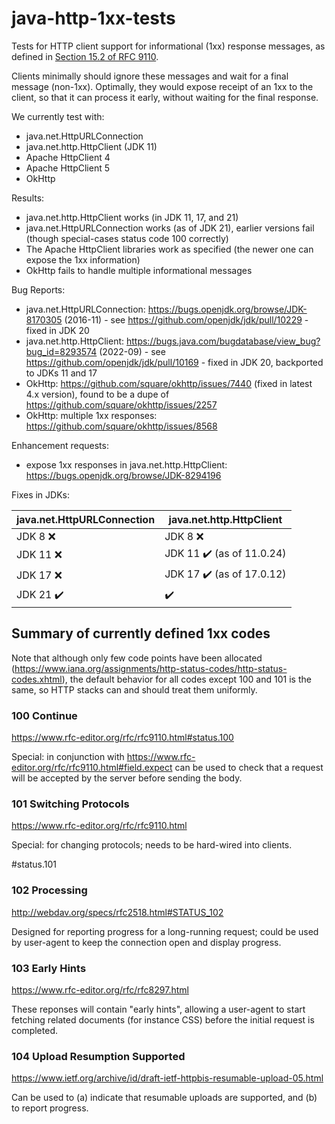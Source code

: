 # java-http-1xx-tests
Tests for HTTP client support for informational (1xx) response messages, as defined in [Section 15.2 of RFC 9110](https://www.rfc-editor.org/rfc/rfc9110.html#name-informational-1xx).

Clients minimally should ignore these messages and wait for a final message (non-1xx). Optimally, they would expose receipt of an 1xx to the client, so that it can process it early, without waiting for the final response.

We currently test with:

- java.net.HttpURLConnection
- java.net.http.HttpClient (JDK 11)
- Apache HttpClient 4
- Apache HttpClient 5
- OkHttp

Results:

- java.net.http.HttpClient works (in JDK 11, 17, and 21)
- java.net.HttpURLConnection works (as of JDK 21), earlier versions fail (though special-cases status code 100 correctly)
- The Apache HttpClient libraries work as specified (the newer one can expose the 1xx information)
- OkHttp fails to handle multiple informational messages

Bug Reports:

- java.net.HttpURLConnection: https://bugs.openjdk.org/browse/JDK-8170305 (2016-11) - see https://github.com/openjdk/jdk/pull/10229 - fixed in JDK 20
- java.net.http.HttpClient: https://bugs.java.com/bugdatabase/view_bug?bug_id=8293574 (2022-09) - see https://github.com/openjdk/jdk/pull/10169 - fixed in JDK 20, backported to JDKs 11 and 17
- OkHttp: https://github.com/square/okhttp/issues/7440 (fixed in latest 4.x version), found to be a dupe of https://github.com/square/okhttp/issues/2257
- OkHttp: multiple 1xx responses: https://github.com/square/okhttp/issues/8568

Enhancement requests:

- expose 1xx responses in java.net.http.HttpClient: https://bugs.openjdk.org/browse/JDK-8294196

Fixes in JDKs:

| java.net.HttpURLConnection | java.net.http.HttpClient |
| ------------- | ------------- |
| JDK 8 :x:     | JDK 8 :x:   |
| JDK 11 :x:    | JDK 11 :heavy_check_mark: (as of 11.0.24)  |
| JDK 17 :x:    | JDK 17 :heavy_check_mark: (as of 17.0.12) |
| JDK 21 :heavy_check_mark: | :heavy_check_mark: |

## Summary of currently defined 1xx codes

Note that although only few code points have been allocated (https://www.iana.org/assignments/http-status-codes/http-status-codes.xhtml),
the default behavior for all codes except 100 and 101 is the same, so HTTP stacks can and should treat them uniformly.

### 100 Continue

https://www.rfc-editor.org/rfc/rfc9110.html#status.100

Special: in conjunction with https://www.rfc-editor.org/rfc/rfc9110.html#field.expect can be used to check that a request will be accepted by the server before sending the body.

### 101 Switching Protocols

https://www.rfc-editor.org/rfc/rfc9110.html

Special: for changing protocols; needs to be hard-wired into clients.

#status.101

### 102 Processing

http://webdav.org/specs/rfc2518.html#STATUS_102

Designed for reporting progress for a long-running request; could be used by user-agent to keep the connection open and display progress.

### 103 Early Hints

https://www.rfc-editor.org/rfc/rfc8297.html

These reponses will contain "early hints", allowing a user-agent to start fetching related documents (for instance CSS) before the initial request is completed.


### 104 Upload Resumption Supported

https://www.ietf.org/archive/id/draft-ietf-httpbis-resumable-upload-05.html

Can be used to (a) indicate that resumable uploads are supported, and (b) to report progress.